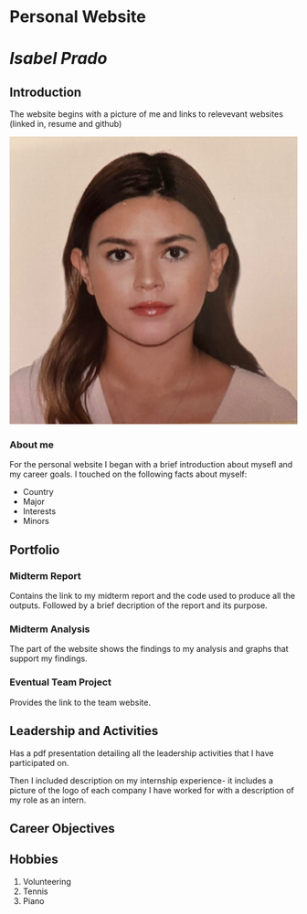 #  Personal Website
# _Isabel Prado_

## Introduction

The website begins with a picture of me and links to relevevant websites (linked in, resume and github)

<img src="images/me.jpeg?raw=true"/>

### About me
For the personal website I began with a brief introduction about mysefl and my career goals. I touched on the following facts about myself:
- Country
- Major
- Interests
- Minors 


## Portfolio
### Midterm Report

Contains the link to my midterm report and the code used to produce all the outputs. Followed by a brief decription of the report and its purpose. 


### Midterm Analysis

The part of the website shows the findings to my analysis and graphs that support my findings. 

### Eventual Team Project
Provides the link to the team website.

## Leadership and Activities
Has a pdf presentation detailing all the leadership activities that I have participated on. 

Then I included description on my internship experience- it includes a picture of the logo of each company I have worked for with a description of my role as an intern. 


## Career Objectives


## Hobbies

1. Volunteering
2. Tennis
3. Piano



